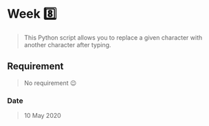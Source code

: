# Week 8️⃣

> This Python script allows you to replace a given character with another character after typing.

## Requirement

> No requirement 😉

### Date

> 10 May 2020
